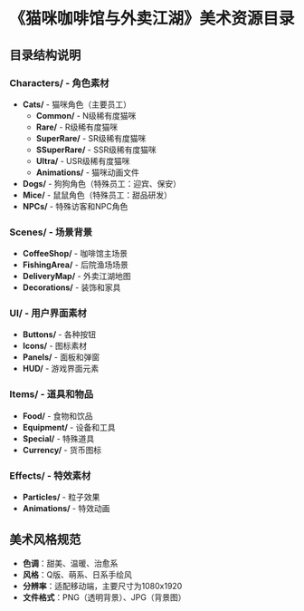 # 《猫咪咖啡馆与外卖江湖》美术资源目录

## 目录结构说明

### Characters/ - 角色素材
- **Cats/** - 猫咪角色（主要员工）
  - **Common/** - N级稀有度猫咪
  - **Rare/** - R级稀有度猫咪
  - **SuperRare/** - SR级稀有度猫咪
  - **SSuperRare/** - SSR级稀有度猫咪
  - **Ultra/** - USR级稀有度猫咪
  - **Animations/** - 猫咪动画文件
- **Dogs/** - 狗狗角色（特殊员工：迎宾、保安）
- **Mice/** - 鼠鼠角色（特殊员工：甜品研发）
- **NPCs/** - 特殊访客和NPC角色

### Scenes/ - 场景背景
- **CoffeeShop/** - 咖啡馆主场景
- **FishingArea/** - 后院渔场场景
- **DeliveryMap/** - 外卖江湖地图
- **Decorations/** - 装饰和家具

### UI/ - 用户界面素材
- **Buttons/** - 各种按钮
- **Icons/** - 图标素材
- **Panels/** - 面板和弹窗
- **HUD/** - 游戏界面元素

### Items/ - 道具和物品
- **Food/** - 食物和饮品
- **Equipment/** - 设备和工具
- **Special/** - 特殊道具
- **Currency/** - 货币图标

### Effects/ - 特效素材
- **Particles/** - 粒子效果
- **Animations/** - 特效动画

## 美术风格规范
- **色调**：甜美、温暖、治愈系
- **风格**：Q版、萌系、日系手绘风
- **分辨率**：适配移动端，主要尺寸为1080x1920
- **文件格式**：PNG（透明背景）、JPG（背景图）